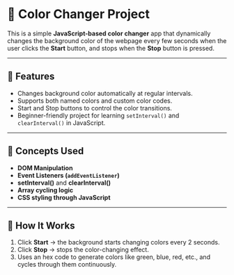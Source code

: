 # 🌈 Color Changer Project

This is a simple **JavaScript-based color changer** app that dynamically changes the background color of the webpage every few seconds when the user clicks the **Start** button, and stops when the **Stop** button is pressed.

---

## 🚀 Features

- Changes background color automatically at regular intervals.
- Supports both named colors and custom color codes.
- Start and Stop buttons to control the color transitions.
- Beginner-friendly project for learning `setInterval()` and `clearInterval()` in JavaScript.

---

## 🧠 Concepts Used

- **DOM Manipulation**
- **Event Listeners (`addEventListener`)**
- **setInterval()** and **clearInterval()**
- **Array cycling logic**
- **CSS styling through JavaScript**

---

## 🧩 How It Works

1. Click **Start** → the background starts changing colors every 2 seconds.
2. Click **Stop** → stops the color-changing effect.
3. Uses an hex code to generate colors like green, blue, red, etc., and cycles through them continuously.
